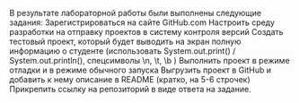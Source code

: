 В результате лабораторной работы были выполнены следующие задания:
Зарегистрироваться на сайте GitHub.com
Настроить среду разработки на отправку проектов в систему контроля версий
Создать тестовый проект, который будет выводить на экран полную информацию о студенте (использовать System.out.print() / System.out.println(), спецсимволы \n, \t, \b )
Выполнить проект в режиме отладки и в режиме обычного запуска
Выгрузить проект в GitHub и добавить к нему описание в README (кратко, на 5-6 строчек)
Прикрепить ссылку на репозиторий в виде ответа на задание.
